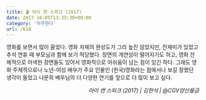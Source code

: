 ```yaml
---
title: 🎬 아이 캔 스피크 (2017)
date: 2017-10-05T13:33:30+00:00
category: '마주한다'
url: /618
---
```


영화를 보면서 많이 울었다. 영화 자체의 완성도가 그리 높진 않았지만, 잔재미가 있었고 추석 연휴 때 부모님과 함께 보기 적당했다. 장면의 개연성이 떨어지기도 하고, 영화 전체적으로 어색한 장면들도 있어서 영화적으로 아쉬움이 남는 점이 있긴 하다. 그래도 영화 주제적으로나 노년-여성 배우가 주요 인물인 (한국)영화라는 점에서나 보길 잘했단 생각이 들었고 나문희 배우님의 더 다양한 연기를 앞으로 더 많이 보고 싶다.

<p style="text-align:right">
  <em>아이 캔 스피크 (2017) | 김현석</em><em>&nbsp;| @CGV양산물금</em>
</p>